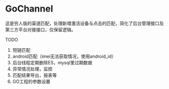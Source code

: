# GoChannel

这是穷人版的渠道匹配，处理新增激活设备与点击的匹配，简化了后台管理接口及第三方平台对接接口，仅保留逻辑。

TODO
1. 短链匹配
2. android匹配（imei无法获取情况，使用android_id）
3. 后台线程定期删除ES，mysql里过期数据
4. 异常情况处理，监控
5. 匹配结果导出，报表等
6. GO工程的参数设置